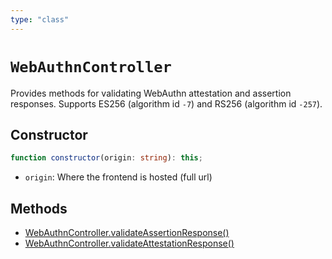 ```yaml
---
type: "class"
---
```


# `WebAuthnController`

Provides methods for validating WebAuthn attestation and assertion responses. Supports ES256 (algorithm id `-7`) and RS256 (algorithm id `-257`).

## Constructor

```ts
function constructor(origin: string): this;
```

- `origin`: Where the frontend is hosted (full url)

## Methods

- [WebAuthnController.validateAssertionResponse()](ref:webauthn)
- [WebAuthnController.validateAttestationResponse()](ref:webauthn)
